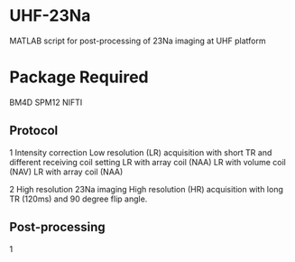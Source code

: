 # UHF-23Na
MATLAB script for post-processing of 23Na imaging at UHF platform

# Package Required
BM4D
SPM12
NIFTI


## Protocol
1 Intensity correction
Low resolution (LR) acquisition with short TR and different receiving coil setting
LR with array coil (NAA)
LR with volume coil (NAV)
LR with array coil (NAA)

2 High resolution 23Na imaging
High resolution (HR) acquisition with long TR (120ms) and 90 degree flip angle. 

## Post-processing
1 
